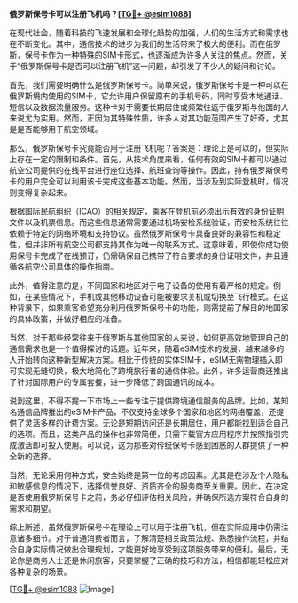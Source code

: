 **俄罗斯保号卡可以注册飞机吗？[[TG💪+ @esim1088](https://t.me/s/esim1088)]**

在现代社会，随着科技的飞速发展和全球化趋势的加强，人们的生活方式和需求也在不断变化。其中，通信技术的进步为我们的生活带来了极大的便利。而在俄罗斯，保号卡作为一种特殊的SIM卡形式，也逐渐成为许多人关注的焦点。然而，关于“俄罗斯保号卡是否可以注册飞机”这一问题，却引发了不少人的疑问和讨论。

首先，我们需要明确什么是俄罗斯保号卡。简单来说，俄罗斯保号卡是一种可以在俄罗斯境内使用的SIM卡，它允许用户保留原有的手机号码，同时享受本地通话、短信以及数据流量服务。这种卡对于需要长期居住或频繁往返于俄罗斯与他国的人来说尤为实用。然而，正因为其特殊性质，许多人对其功能范围产生了好奇，尤其是是否能够用于航空领域。

那么，俄罗斯保号卡究竟能否用于注册飞机呢？答案是：理论上是可以的，但实际上存在一定的限制和条件。首先，从技术角度来看，任何有效的SIM卡都可以通过航空公司提供的在线平台进行座位选择、航班查询等操作。因此，持有俄罗斯保号卡的用户完全可以利用该卡完成这些基本功能。然而，当涉及到实际登机时，情况则变得复杂起来。

根据国际民航组织（ICAO）的相关规定，乘客在登机前必须出示有效的身份证明文件以及机票信息。而这些信息通常需要通过机场安检系统验证，而安检系统往往依赖于特定的网络环境和支持协议。虽然俄罗斯保号卡具备良好的兼容性和稳定性，但并非所有航空公司都支持其作为唯一的联系方式。这意味着，即使你成功使用保号卡完成了在线预订，仍需确保自己携带了符合要求的身份证明文件，并且遵循各航空公司具体的操作指南。

此外，值得注意的是，不同国家和地区对于电子设备的使用有着严格的规定。例如，在某些情况下，手机或其他移动设备可能被要求关机或切换至飞行模式。在这种背景下，如果乘客希望充分利用俄罗斯保号卡的功能，则需提前了解目的地国家的具体政策，并做好相应的准备。

当然，对于那些经常往来于俄罗斯与其他国家的人来说，如何更高效地管理自己的通信需求也是一个值得探讨的话题。近年来，随着eSIM技术的发展，越来越多的人开始转向这种新型解决方案。相比于传统的实体SIM卡，eSIM无需物理插入即可实现无缝切换，极大地简化了跨境旅行者的通信体验。此外，许多运营商还推出了针对国际用户的专属套餐，进一步降低了跨国通讯的成本。

说到这里，不得不提一下市场上一些专注于提供跨境通信服务的品牌。比如，某知名通信品牌推出的eSIM卡产品，不仅支持全球多个国家和地区的网络覆盖，还提供了灵活多样的计费方案。无论是短期访问还是长期居住，用户都能找到适合自己的选项。而且，这类产品的操作也非常简便，只需下载官方应用程序并按照指引完成激活即可投入使用。可以说，这为那些对传统保号卡感到困惑的人群提供了一种全新的选择。

当然，无论采用何种方式，安全始终是第一位的考虑因素。尤其是在涉及个人隐私和敏感信息的情况下，选择信誉良好、资质齐全的服务商至关重要。因此，在决定是否使用俄罗斯保号卡之前，务必仔细评估相关风险，并确保所选方案符合自身的需求和期望。

综上所述，虽然俄罗斯保号卡在理论上可以用于注册飞机，但在实际应用中仍需注意诸多细节。对于普通消费者而言，了解清楚相关政策法规、熟悉操作流程，并结合自身实际情况做出合理规划，才能更好地享受到这项服务带来的便利。最后，无论你是商务人士还是休闲旅客，只要掌握了正确的技巧和方法，相信都能轻松应对各种复杂的场景。

[[TG💪+ @esim1088](https://t.me/s/esim1088) ![Image](https://i.postimg.cc/4NQfJmqS/Snipaste-2025-05-13-00-14-12.png)]
